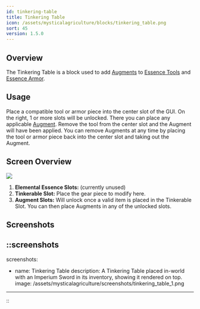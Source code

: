 ```yaml
---
id: tinkering-table
title: Tinkering Table
icon: /assets/mysticalagriculture/blocks/tinkering_table.png
sort: 45
version: 1.5.0
---
```


## Overview

The Tinkering Table is a block used to add [Augments](../items/augments.md) to [Essence Tools](../items/essence-tools.md) and [Essence Armor](../items/essence-armor.md).

## Usage

Place a compatible tool or armor piece into the center slot of the GUI. On the right, 1 or more slots will be unlocked. There you can place any applicable [Augment](../items/augments.md). Remove the tool from the center slot and the Augment will have been applied. You can remove Augments at any time by placing the tool or armor piece back into the center slot and taking out the Augment.

## Screen Overview

![](/assets/mysticalagriculture/screens/tinkering_table_screen.png)

1. **Elemental Essence Slots:** (currently unused)
2. **Tinkerable Slot:** Place the gear piece to modify here.
3. **Augment Slots:** Will unlock once a valid item is placed in the Tinkerable Slot. You can then place Augments in any of the unlocked slots.

## Screenshots

::screenshots
---
screenshots:
  - name: Tinkering Table
    description: A Tinkering Table placed in-world with an Imperium Sword in its inventory, showing it rendered on top. 
    image: /assets/mysticalagriculture/screenshots/tinkering_table_1.png
---
::
